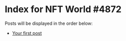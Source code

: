 # Index for NFT World #4872
Posts will be displayed in the order below:

- [Your first post](./001-first.md)

